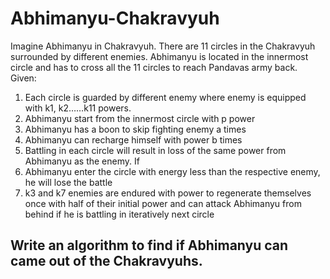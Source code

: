 # Abhimanyu-Chakravyuh

Imagine Abhimanyu in Chakravyuh. There are 11 circles in the Chakravyuh surrounded by
different enemies. Abhimanyu is located in the innermost circle and has to cross all the 11
circles to reach Pandavas army back.
Given:
1. Each circle is guarded by different enemy where enemy is equipped with k1, k2……k11
powers.
2. Abhimanyu start from the innermost circle with p power
3. Abhimanyu has a boon to skip fighting enemy a times
4. Abhimanyu can recharge himself with power b times
5. Battling in each circle will result in loss of the same power from Abhimanyu as the enemy. If
6. Abhimanyu enter the circle with energy less than the respective enemy, he will lose the battle
7. k3 and k7 enemies are endured with power to regenerate themselves once with half of their
initial power and can attack Abhimanyu from behind if he is battling in iteratively next circle

## Write an algorithm to find if Abhimanyu can came out of the Chakravyuhs.
